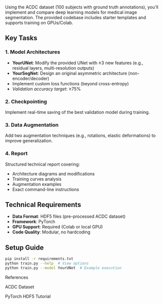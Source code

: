 Using the ACDC dataset (100 subjects with ground truth annotations), you'll implement and compare deep learning models for medical image segmentation. The provided codebase includes starter templates and supports training on GPUs/Colab.

## Key Tasks

### 1. Model Architectures
- **YourUNet**: Modify the provided UNet with ≥3 new features (e.g., residual layers, multi-resolution outputs)
- **YourSegNet**: Design an original asymmetric architecture (non-encoder/decoder)
- Implement custom loss functions (beyond cross-entropy)
- *Validation accuracy target*: ≥75%

### 2. Checkpointing
Implement real-time saving of the best validation model during training.

### 3. Data Augmentation
Add two augmentation techniques (e.g., rotations, elastic deformations) to improve generalization.

### 4. Report
Structured technical report covering:
- Architecture diagrams and modifications
- Training curves analysis
- Augmentation examples
- Exact command-line instructions

## Technical Requirements
- **Data Format**: HDF5 files (pre-processed ACDC dataset)
- **Framework**: PyTorch
- **GPU Support**: Required (Colab or local GPU)
- **Code Quality**: Modular, no hardcoding


## Setup Guide
```bash
pip install -r requirements.txt
python train.py --help  # View options
python train.py --model YourUNet  # Example execution
```

References

ACDC Dataset

PyTorch HDF5 Tutorial